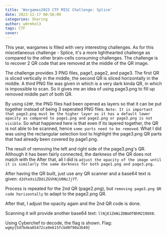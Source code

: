 ```yaml
---
title: 'Wargames2023 CTF MISC Challenge: Splice'
date: 2023-12-17 00:56:09
categories: Sharing
author: w0rmhol3
tags: CTF
cover: 
---
```

This year, wargames is filled with very interesting challenges. As for this miscellaneous challenge - Splice, it's a more lighthearted challenge as compared to the other brain-cells consuming challenges. The challenge is to recover 2 QR code that are removed at the middle of the QR image. <!--more-->

<!--file pic-->
The challenge provides 3 PNG files, page1, page2, and page3. The first QR is sliced vertically in the middle, the second QR is sliced horizontally in the middle. A third PNG file was given in which is a very dark kinda QR, in which is impossible to scan. So it gives me an idea of using page3.png to fill up removed middle part of both QR.

<!--Gimp image-->

By using `GIMP`, the PNG files had been opened as layers so that it can be put together instead of being 3 seperated PNG files. `Note: It is important  that page3.png must be the higher layer as it has a default lower opacity as compared to page1.png and page2.png or page3.png is not visible`. So what happened here is that even if its layered together, the QR is not able to be scanned, hence `some parts need to be removed`. What I did was using the rectangular selection tool to highlight the page3.png QR parts that had already been covered by page1.png. 

<!--Vertical image-->

The result of removing the left and right side of the page3.png's QR. Although it has been fairly connected, the darkness of the QR does not match with the 
After that, all I did is `adjust the opacity of the image until it is similarly the same darkness for both page1.png and page3.png.`

<!--1stQR-->

After having the QR built, just use any QR scanner and a base64 text is given: `d2dteXs1ZDdiZGVhNjU0NzJjYT`.

<!--Horizon-->

Process is repeated for the 2nd QR (page2.png), but `removing page3.png QR code horizontally` to adapt to the page2.png QR.

<!--2ndQR-->
After that, I adjust the opacity again and the 2nd QR code is done.

Scanning it will provide another base64 text: `llNjE1ZmNiZDBmOTBhM2I0OX0`.

<!--Cyberchef output-->

Using Cyberchef to decode, the flag is shown.
Flag: `wgmy{5d7bdea65472ca9e615fcbd0f90a3b49}`